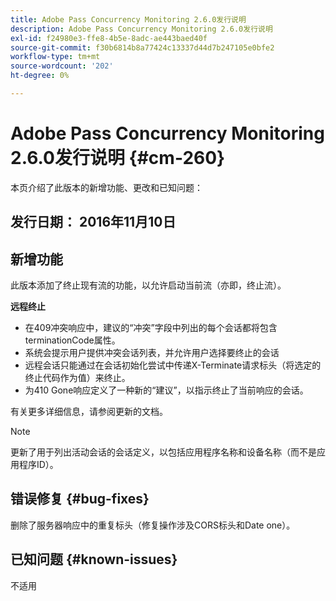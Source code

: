 ```yaml
---
title: Adobe Pass Concurrency Monitoring 2.6.0发行说明
description: Adobe Pass Concurrency Monitoring 2.6.0发行说明
exl-id: f24980e3-ffe8-4b5e-8adc-ae443baed40f
source-git-commit: f30b6814b8a77424c13337d44d7b247105e0bfe2
workflow-type: tm+mt
source-wordcount: '202'
ht-degree: 0%

---
```


# Adobe Pass Concurrency Monitoring 2.6.0发行说明 {#cm-260}


本页介绍了此版本的新增功能、更改和已知问题：



## 发行日期： 2016年11月10日



## 新增功能

此版本添加了终止现有流的功能，以允许启动当前流（亦即，终止流）。



**远程终止**

* 在409冲突响应中，建议的“冲突”字段中列出的每个会话都将包含terminationCode属性。
* 系统会提示用户提供冲突会话列表，并允许用户选择要终止的会话
* 远程会话只能通过在会话初始化尝试中传递X-Terminate请求标头（将选定的终止代码作为值）来终止。
* 为410 Gone响应定义了一种新的“建议”，以指示终止了当前响应的会话。


有关更多详细信息，请参阅更新的文档。



>[!NOTE]
>
>更新了用于列出活动会话的会话定义，以包括应用程序名称和设备名称（而不是应用程序ID）。




## 错误修复 {#bug-fixes}

删除了服务器响应中的重复标头（修复操作涉及CORS标头和Date one）。




## 已知问题 {#known-issues}

不适用
